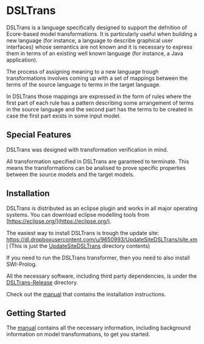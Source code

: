 DSLTrans
===========

DSLTrans is a language specifically designed to support the defnition of Ecore-based model transformations.
It is particularly useful when building a new language (for instance, a language to describe graphical user interfaces) whose semantics are not known and it is necessary to express them in terms of an existing well known language (for instance, a Java application).

The process of assigning meaning to a new language trough transformations involves coming up with a set of mappings between the terms of the source language to terms in the target language.

In DSLTrans those mappings are expressed in the form of rules where the first part of each rule has a pattern describing some arrangement of terms in the source language and the second part has the terms to be created in case the first part exists in some input model.

Special Features
-------------------

DSLTrans was designed with transformation verification in mind. 

All transformation specified in DSLTrans are garanteed to terminate. This means the transformations can be analised to prove specific properties between the source models and the target models.


Installation
-------------------

DSLTrans is distributed as an eclipse plugin and works in all major operating systems. You can download eclipse modelling tools from [https://eclipse.org/](https://eclipse.org/).

The easiest way to install DSLTrans is trough the update site:
https://dl.dropboxusercontent.com/u/9650993/UpdateSiteDSLTrans/site.xml  (This is just the [UpdateSiteDSLTrans](./UpdateSiteDSLTrans) directory contents)

If you need to run the DSLTrans transformer, then you need to also install SWI-Prolog.

All the necessary software, including third party dependencies, is under the [DSLTrans-Release](./DSLTrans-Release) directory.

Check out the [manual](./DSLTransManual/document.pdf) that contains the installation instructions.


Getting Started
-------------------

The [manual](./DSLTransManual/document.pdf) contains all the necessary information, including background information on model transformations, to get you started.

